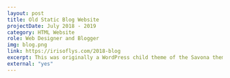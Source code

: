 ```yaml
---
layout: post
title: Old Static Blog Website
projectDate: July 2018 - 2019
category: HTML Website
role: Web Designer and Blogger
img: blog.png
link: https://irisoflys.com/2018-blog
excerpt: This was originally a WordPress child theme of the Savona theme, but I recreated the entire website from scratch into a static website that uses Jekyll. No longer in use.
external: "yes"
---
```

